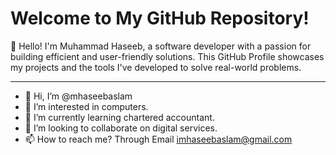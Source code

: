 # Welcome to My GitHub Repository!

👋 Hello! I'm Muhammad Haseeb, a software developer with a passion for building efficient and user-friendly solutions. This GitHub Profile showcases my projects and the tools I've developed to solve real-world problems.

---

- 👋 Hi, I’m @mhaseebaslam
- 👀 I’m interested in computers.
- 🌱 I’m currently learning chartered accountant.
- 💞️ I’m looking to collaborate on digital services.
- 📫 How to reach me? Through Email imhaseebaslam@gmail.com

<!---
mhaseebaslam/mhaseebaslam is a ✨ special ✨ repository because its `README.md` (this file) appears on your GitHub profile.
You can click the Preview link to take a look at your changes.
--->
